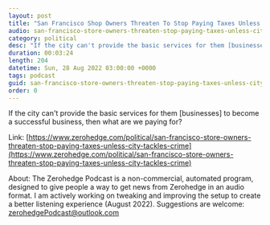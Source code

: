 ```yaml
---
layout: post
title: "San Francisco Shop Owners Threaten To Stop Paying Taxes Unless City Tackles Crime, Homelessness"
audio: san-francisco-store-owners-threaten-stop-paying-taxes-unless-city-tackles-crime-0
category: political
desc: "If the city can't provide the basic services for them [businesses] to become a successful business, then what are we paying for?"
duration: 00:03:24
length: 204
datetime: Sun, 28 Aug 2022 03:00:00 +0000
tags: podcast
guid: san-francisco-store-owners-threaten-stop-paying-taxes-unless-city-tackles-crime-0
order: 0
---
```

If the city can't provide the basic services for them [businesses] to become a successful business, then what are we paying for?

Link: [https://www.zerohedge.com/political/san-francisco-store-owners-threaten-stop-paying-taxes-unless-city-tackles-crime](https://www.zerohedge.com/political/san-francisco-store-owners-threaten-stop-paying-taxes-unless-city-tackles-crime)

About: The Zerohedge Podcast is a non-commercial, automated program, designed to give people a way to get news from Zerohedge in an audio format.  I am actively working on tweaking and improving the setup to create a better listening experience (August 2022).  Suggestions are welcome: [zerohedgePodcast@outlook.com](mailto:zerohedgePodcast@outlook.com)